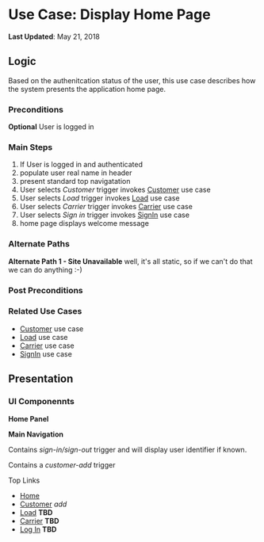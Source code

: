 # Use Case: Display Home Page
**Last Updated**: May 21, 2018

## Logic
Based on the authenitcation status of the user, this use case describes how the system presents the application home page.

### Preconditions
**Optional** User is logged in

### Main Steps

1. If User is logged in and authenticated
  1. populate user real name in header
2. present standard top navigatation
  1. User selects *Customer* trigger invokes [Customer](Customer.md) use case
  2. User selects *Load* trigger invokes [Load](Load.md) use case
  3. User selects *Carrier* trigger invokes [Carrier](Carrier.md) use case
  4. User selects *Sign in* trigger invokes [SignIn](SignIn.md) use case
3. home page displays welcome message

### Alternate Paths

**Alternate Path 1 - Site Unavailable**
well, it's all static, so if we can't do that we can do anything :-)

### Post Preconditions

### Related Use Cases

* [Customer](Customer.md) use case
* [Load](Load.md) use case
* [Carrier](Carrier.md) use case
* [SignIn](SignIn.md) use case


## Presentation



### UI Componennts

**Home Panel**


**Main Navigation**

Contains *sign-in/sign-out* trigger and will display user identifier if known.

Contains a *customer-add* trigger

Top Links
- [Home](Home.md)
- [Customer](Customer-Add.md) *add*
- [Load](Load.md) **TBD**
- [Carrier](Carrier.md) **TBD**
- [Log In](Home.md) **TBD**
